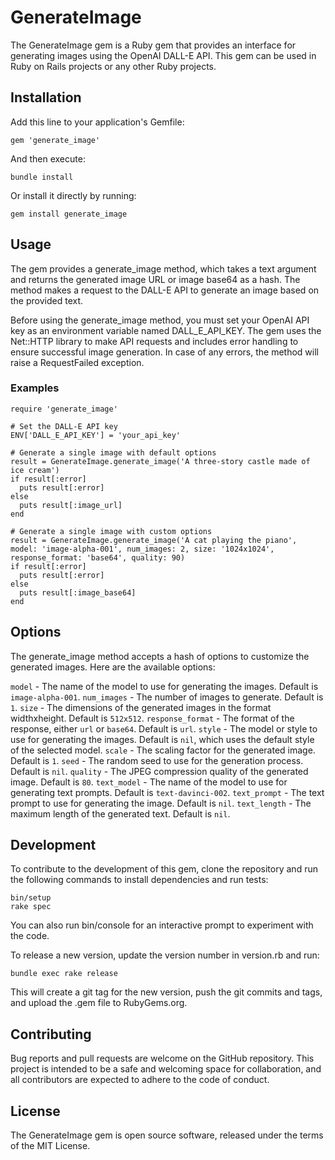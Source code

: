 # GenerateImage
The GenerateImage gem is a Ruby gem that provides an interface for generating images using the OpenAI DALL-E API. This gem can be used in Ruby on Rails projects or any other Ruby projects.

## Installation
Add this line to your application's Gemfile:

    gem 'generate_image'

And then execute:

    bundle install

Or install it directly by running:

    gem install generate_image
## Usage
The gem provides a generate_image method, which takes a text argument and returns the generated image URL or image base64 as a hash. The method makes a request to the DALL-E API to generate an image based on the provided text.

Before using the generate_image method, you must set your OpenAI API key as an environment variable named DALL_E_API_KEY. The gem uses the Net::HTTP library to make API requests and includes error handling to ensure successful image generation. In case of any errors, the method will raise a RequestFailed exception.

### Examples

    require 'generate_image'

    # Set the DALL-E API key
    ENV['DALL_E_API_KEY'] = 'your_api_key'

    # Generate a single image with default options
    result = GenerateImage.generate_image('A three-story castle made of ice cream')
    if result[:error]
      puts result[:error]
    else
      puts result[:image_url]
    end

    # Generate a single image with custom options
    result = GenerateImage.generate_image('A cat playing the piano', model: 'image-alpha-001', num_images: 2, size: '1024x1024', response_format: 'base64', quality: 90)
    if result[:error]
      puts result[:error]
    else
      puts result[:image_base64]
    end
## Options
The generate_image method accepts a hash of options to customize the generated images. Here are the available options:

`model` - The name of the model to use for generating the images. Default is `image-alpha-001`.
`num_images` - The number of images to generate. Default is `1`.
`size` - The dimensions of the generated images in the format widthxheight. Default is `512x512`.
`response_format` - The format of the response, either `url` or `base64`. Default is `url`.
`style` - The model or style to use for generating the images. Default is `nil`, which uses the default style of the selected model.
`scale` - The scaling factor for the generated image. Default is `1`.
`seed` - The random seed to use for the generation process. Default is `nil`.
`quality` - The JPEG compression quality of the generated image. Default is `80`.
`text_model` - The name of the model to use for generating text prompts. Default is `text-davinci-002`.
`text_prompt` - The text prompt to use for generating the image. Default is `nil`.
`text_length` - The maximum length of the generated text. Default is `nil`.
## Development
To contribute to the development of this gem, clone the repository and run the following commands to install dependencies and run tests:

    bin/setup
    rake spec
You can also run bin/console for an interactive prompt to experiment with the code.

To release a new version, update the version number in version.rb and run:

    bundle exec rake release

This will create a git tag for the new version, push the git commits and tags, and upload the .gem file to RubyGems.org.

## Contributing
Bug reports and pull requests are welcome on the GitHub repository. This project is intended to be a safe and welcoming space for collaboration, and all contributors are expected to adhere to the code of conduct.

## License
The GenerateImage gem is open source software, released under the terms of the MIT License.